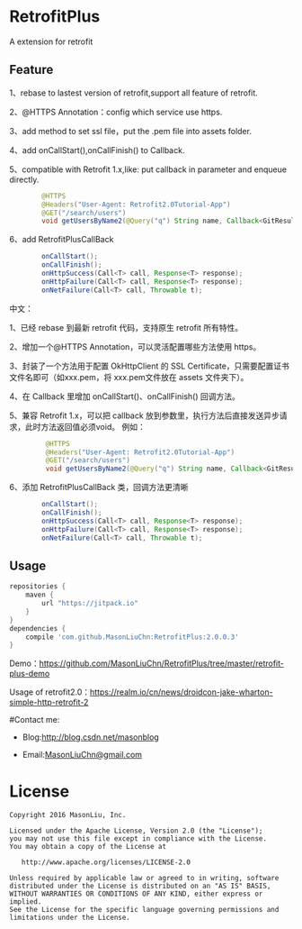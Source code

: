 RetrofitPlus
========
A extension for retrofit

Feature
--------

1、rebase to lastest version of retrofit,support all feature of retrofit.

2、@HTTPS Annotation：config which service use https.

3、add method to set ssl file，put the .pem file into assets folder.

4、add onCallStart(),onCallFinish() to Callback.

5、compatible with Retrofit 1.x,like: put callback in parameter and enqueue directly.
```java
        @HTTPS
        @Headers("User-Agent: Retrofit2.0Tutorial-App")
        @GET("/search/users")
        void getUsersByName2(@Query("q") String name, Callback<GitResult> callback);
```
6、add RetrofitPlusCallBack
```java
        onCallStart();
        onCallFinish();
        onHttpSuccess(Call<T> call, Response<T> response);
        onHttpFailure(Call<T> call, Response<T> response);
        onNetFailure(Call<T> call, Throwable t);
```

中文：

1、已经 rebase 到最新 retrofit 代码，支持原生 retrofit 所有特性。

2、增加一个@HTTPS Annotation，可以灵活配置哪些方法使用 https。

3、封装了一个方法用于配置 OkHttpClient 的 SSL Certificate，只需要配置证书文件名即可（如xxx.pem，将 xxx.pem文件放在 assets 文件夹下）。

4、在 Callback 里增加 onCallStart()、onCallFinish() 回调方法。

5、兼容 Retrofit 1.x，可以把 callback 放到参数里，执行方法后直接发送异步请求，此时方法返回值必须void。
 例如：
```java
         @HTTPS
         @Headers("User-Agent: Retrofit2.0Tutorial-App")
         @GET("/search/users")
         void getUsersByName2(@Query("q") String name, Callback<GitResult> callback);
```
6、添加 RetrofitPlusCallBack 类，回调方法更清晰
```java
        onCallStart();
        onCallFinish();
        onHttpSuccess(Call<T> call, Response<T> response);
        onHttpFailure(Call<T> call, Response<T> response);
        onNetFailure(Call<T> call, Throwable t);
```
Usage
--------

```groovy
repositories {
    maven {
        url "https://jitpack.io"
    }
}
dependencies {
	compile 'com.github.MasonLiuChn:RetrofitPlus:2.0.0.3'
}
```
Demo：https://github.com/MasonLiuChn/RetrofitPlus/tree/master/retrofit-plus-demo

Usage of retrofit2.0：https://realm.io/cn/news/droidcon-jake-wharton-simple-http-retrofit-2

#Contact me:

- Blog:http://blog.csdn.net/masonblog

- Email:MasonLiuChn@gmail.com

License
=======

    Copyright 2016 MasonLiu, Inc.

    Licensed under the Apache License, Version 2.0 (the "License");
    you may not use this file except in compliance with the License.
    You may obtain a copy of the License at

       http://www.apache.org/licenses/LICENSE-2.0

    Unless required by applicable law or agreed to in writing, software
    distributed under the License is distributed on an "AS IS" BASIS,
    WITHOUT WARRANTIES OR CONDITIONS OF ANY KIND, either express or implied.
    See the License for the specific language governing permissions and
    limitations under the License.
